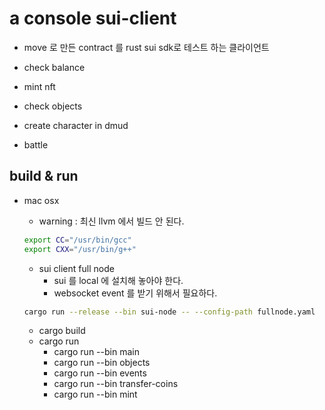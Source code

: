 # a console sui-client

* move 로 만든 contract 를 rust sui sdk로 테스트 하는 클라이언트
  
* check balance 
* mint nft
* check objects
* create character in dmud
* battle 


## build & run

* mac osx

    * warning : 최신 llvm 에서 빌드 안 된다. 
    ```bash
    export CC="/usr/bin/gcc"
    export CXX="/usr/bin/g++"
    ```

    * sui client full node
      * sui 를 local 에 설치해 놓아야 한다.
      * websocket event 를 받기 위해서 필요하다.
    ```bash
    cargo run --release --bin sui-node -- --config-path fullnode.yaml
    ```
  
    * cargo build
    * cargo run
      * cargo run --bin main
      * cargo run --bin objects
      * cargo run --bin events
      * cargo run --bin transfer-coins
      * cargo run --bin mint



